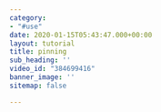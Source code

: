 ```yaml
---
category:
- "#use"
date: 2020-01-15T05:43:47.000+00:00
layout: tutorial
title: pinning
sub_heading: ''
video_id: "384699416"
banner_image: ''
sitemap: false

---
```

